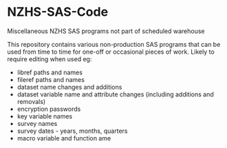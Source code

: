 # NZHS-SAS-Code
Miscellaneous NZHS SAS programs not part of scheduled warehouse

This repository contains various non-production SAS programs that can be used from time to time for one-off or occasional pieces of work. Likely to require editing when used eg:
  * libref paths and names
  * fileref paths and names
  * dataset name changes and additions
  * dataset variable name and attribute changes (including additions and removals)
  * encryption passwords
  * key variable names
  * survey names
  * survey dates - years, months, quarters
  * macro variable and function ame
